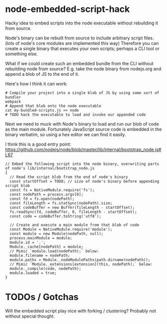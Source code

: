 # node-embedded-script-hack
Hacky idea to embed scripts into the node executable without rebuilding it from source.

Node's binary can be rebuilt from source to include arbitrary script files.  (lots of node's core modules are implemented this way)
Therefore you can create a single binary that executes your own scripts; perhaps a CLI tool or something else.

What if we could create such an embedded bundle from the CLI without rebuilding node from source?  E.g. take the node binary from nodejs.org and append a blob of JS to the end of it.

Here's how I think it can work:

```
# Compile your project into a single blob of JS by using some sort of bundler
webpack
# Append that blob onto the node executable
cat my-bundled-scripts.js >> node
# TODO hack the executable to load and invoke our appended code
```

Next we need to muck with Node's binary to load and run our blob of code as the main module.  Fortunately JavaScript source code is embedded in the binary verbatim, so using a hex editor we can find it easily.

I think this is a good entry point:
https://github.com/nodejs/node/blob/master/lib/internal/bootstrap_node.js#L67

```
// Embed the following script into the node binary, overwriting parts of node's lib/internal/bootstrap_node.js
{
  // Read the script blob from the end of node's binary
  const startOffset = TODO; // size of node's binary before appending script blob
  const fs = NativeModule.require('fs');
  const nodePath = process.argv[0];
  const fd = fs.open(nodePath);
  const fileLength = fs.statSync(nodePath).size;
  const codeBuffer = new Buffer(fileLength - startOffset);
  fs.readSync(fd, codeBuffer, 0, fileLength - startOffset);
  const code = codeBuffer.toString('utf8');
  
  // Create and execute a main module from that blob of code
  const Module = NativeModule.require('module');
  const module = new Module(nodePath, null);
  process.mainModule = module;
  module.id = '.';
  Module._cache[nodePath] = module;
  // Mimic `module.load(nodePath);` below:
  module.filename = nodePath;
  module.paths = Module._nodeModulePaths(path.dirname(nodePath));
  // Mimic `Module._extensions[extension](this, nodePath);` below:
  module._compile(code, nodePath);
  module.loaded = true;
}
```

# TODOs / Gotchas

Will the embedded script play nice with forking / clustering?  Probably not without special thought.
